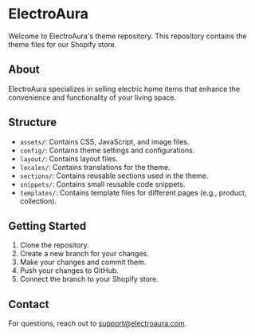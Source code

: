 # ElectroAura

Welcome to ElectroAura's theme repository. This repository contains the theme files for our Shopify store.

## About

ElectroAura specializes in selling electric home items that enhance the convenience and functionality of your living space.

## Structure

- `assets/`: Contains CSS, JavaScript, and image files.
- `config/`: Contains theme settings and configurations.
- `layout/`: Contains layout files.
- `locales/`: Contains translations for the theme.
- `sections/`: Contains reusable sections used in the theme.
- `snippets/`: Contains small reusable code snippets.
- `templates/`: Contains template files for different pages (e.g., product, collection).

## Getting Started

1. Clone the repository.
2. Create a new branch for your changes.
3. Make your changes and commit them.
4. Push your changes to GitHub.
5. Connect the branch to your Shopify store.

## Contact

For questions, reach out to support@electroaura.com.
